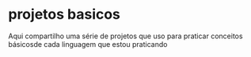 # projetos basicos
 Aqui compartilho uma série de projetos que uso para praticar conceitos básicosde cada linguagem que estou praticando
